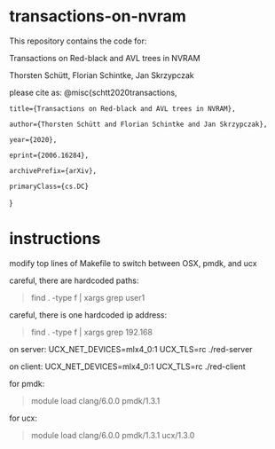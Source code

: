 # transactions-on-nvram

This repository contains the code for:

Transactions on Red-black and AVL trees in NVRAM

Thorsten Schütt, Florian Schintke, Jan Skrzypczak

please cite as:
@misc{schtt2020transactions,

    title={Transactions on Red-black and AVL trees in NVRAM},
    
    author={Thorsten Schütt and Florian Schintke and Jan Skrzypczak},
    
    year={2020},
    
    eprint={2006.16284},
    
    archivePrefix={arXiv},
    
    primaryClass={cs.DC}
    
}

# instructions

modify top lines of Makefile to switch between OSX, pmdk, and ucx

careful, there are hardcoded paths:
> find . -type f | xargs grep user1

careful, there is one hardcoded ip address:
> find . -type f | xargs grep 192.168

on server:
UCX_NET_DEVICES=mlx4_0:1 UCX_TLS=rc ./red-server

on client:
UCX_NET_DEVICES=mlx4_0:1 UCX_TLS=rc ./red-client

for pmdk:
> module load clang/6.0.0 pmdk/1.3.1

for ucx:
> module load clang/6.0.0 pmdk/1.3.1 ucx/1.3.0

